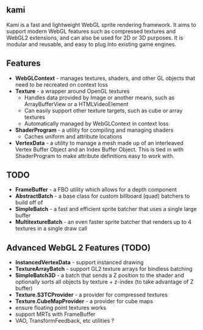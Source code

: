 ## kami

Kami is a fast and lightweight WebGL sprite rendering framework. It aims to support modern WebGL features such as compressed textures and WebGL2 extensions, and can also be used for 2D or 3D purposes. It is modular and reusable, and easy to plug into existing game engines.

## Features

- **WebGLContext** - manages textures, shaders, and other GL objects that need to be recreated on context loss
- **Texture** - a wrapper around OpenGL textures
	- Handles data provided by Image or another means, such as ArrayBufferView or a HTMLVideoElement
	- Can easily support other texture targets, such as cube or array textures
	- Automatically managed by WebGLContext in context loss
- **ShaderProgram** - a utility for compiling and managing shaders
	- Caches uniform and attribute locations
- **VertexData** - a utility to manage a mesh made up of an interleaved Vertex Buffer Object and an Index Buffer Object. This is tied in with ShaderProgram to make attribute definitions easy to work with.

## TODO

- **FrameBuffer** - a FBO utility which allows for a depth component 
- **AbstractBatch** - a base class for custom billboard (quad) batchers to build off of
- **SimpleBatch** - a fast and efficient sprite batcher that uses a single large buffer
- **MultitextureBatch** - an even faster sprite batcher that renders up to 4 textures in a single draw call

## Advanced WebGL 2 Features (TODO)

- **InstancedVertexData** - support instanced drawing
- **TextureArrayBatch** - support GL2 texture arrays for bindless batching
- **SimpleBatch3D** - a batch that sends a Z position to the shader and optionally sorts all objects by texture + z-index (to take advantage of Z buffer)
- **Texture.S3TCProvider** - a provider for compressed textures
- **Texture.CubeMapProvider** - a provider for cube maps
- ensure floating point textures works 
- support MRTs with FrameBuffer
- VAO, TransformFeedback, etc utilities ?